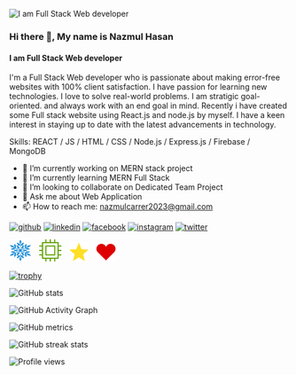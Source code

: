 ![I am Full Stack Web developer](https://i.ibb.co/tMdKG3T/White-Minimalist-Profile-Linked-In-Banner.png)
### Hi there 👋, My name is Nazmul Hasan
#### I am Full Stack Web developer

I'm a Full Stack Web developer who is passionate about making error-free websites with 100% client satisfaction. I have passion for learning new technologies. I love to solve real-world problems. I am stratigic goal-oriented. and always work with an end goal in mind. Recently i have created some Full stack website using React.js and node.js by myself. I have a keen interest in staying up to date with the latest advancements in technology.

Skills: REACT / JS / HTML / CSS / Node.js / Express.js / Firebase / MongoDB

- 🔭 I’m currently working on MERN stack project 
- 🌱 I’m currently learning MERN Full Stack 
- 👯 I’m looking to collaborate on Dedicated Team Project 
- 💬 Ask me about Web Application 
- 📫 How to reach me: nazmulcarrer2023@gmail.com 


[<img src='https://cdn.jsdelivr.net/npm/simple-icons@3.0.1/icons/github.svg' alt='github' height='40'>](https://github.com/https://github.com/Nazmulhasan032)  [<img src='https://cdn.jsdelivr.net/npm/simple-icons@3.0.1/icons/linkedin.svg' alt='linkedin' height='40'>](https://www.linkedin.com/in/https://www.linkedin.com/in/nazmulhasan0//)  [<img src='https://cdn.jsdelivr.net/npm/simple-icons@3.0.1/icons/facebook.svg' alt='facebook' height='40'>](https://www.facebook.com/https://www.facebook.com/nazmul0182)  [<img src='https://cdn.jsdelivr.net/npm/simple-icons@3.0.1/icons/instagram.svg' alt='instagram' height='40'>](https://www.instagram.com/https://www.instagram.com/hasannazmul032//)  [<img src='https://cdn.jsdelivr.net/npm/simple-icons@3.0.1/icons/twitter.svg' alt='twitter' height='40'>](https://twitter.com/@NazmulHasa28131)  

<a href='https://archiveprogram.github.com/'><img src='https://raw.githubusercontent.com/acervenky/animated-github-badges/master/assets/acbadge.gif' width='40' height='40'></a> <a href='https://docs.github.com/en/developers'><img src='https://raw.githubusercontent.com/acervenky/animated-github-badges/master/assets/devbadge.gif' width='40' height='40'></a> <a href='https://stars.github.com/'><img src='https://raw.githubusercontent.com/acervenky/animated-github-badges/master/assets/starbadge.gif' width='35' height='35'></a> <a href='https://docs.github.com/en/github/supporting-the-open-source-community-with-github-sponsors'><img src='https://raw.githubusercontent.com/acervenky/animated-github-badges/master/assets/sponsorbadge.gif' width='35' height='35'></a> 

[![trophy](https://github-profile-trophy.vercel.app/?username=https://github.com/Nazmulhasan032)](https://github.com/ryo-ma/github-profile-trophy)

![GitHub stats](https://github-readme-stats.vercel.app/api?username=https://github.com/Nazmulhasan032&show_icons=true)  

![GitHub Activity Graph](https://activity-graph.herokuapp.com/graph?username=https://github.com/Nazmulhasan032)  

![GitHub metrics](https://metrics.lecoq.io/https://github.com/Nazmulhasan032)  

![GitHub streak stats](https://streak-stats.demolab.com/?user=https://github.com/Nazmulhasan032)  

![Profile views](https://gpvc.arturio.dev/https://github.com/Nazmulhasan032)  
